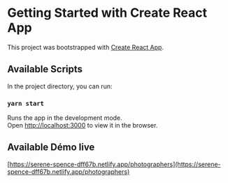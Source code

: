 # Getting Started with Create React App

This project was bootstrapped with [Create React App](https://github.com/facebook/create-react-app).

## Available Scripts

In the project directory, you can run:

### `yarn start`

Runs the app in the development mode.\
Open [http://localhost:3000](http://localhost:3000) to view it in the browser.

## Available Démo live

[https://serene-spence-dff67b.netlify.app/photographers](https://serene-spence-dff67b.netlify.app/photographers)